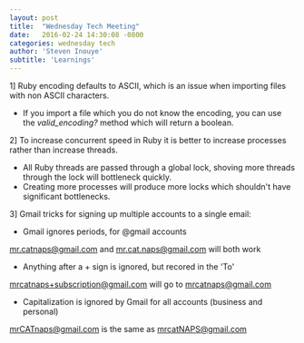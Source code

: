 ```yaml
---
layout: post
title:  "Wednesday Tech Meeting"
date:   2016-02-24 14:30:08 -0800
categories: wednesday tech
author: 'Steven Inouye'
subtitle: 'Learnings'
---
```


1] Ruby encoding defaults to ASCII, which is an issue when importing files with non ASCII characters.

 - If you import a file which you do not know the encoding, you can use the *valid_encoding?* method which will return a boolean.

2] To increase concurrent speed in Ruby it is better to increase processes rather than increase threads.

 - All Ruby threads are passed through a global lock, shoving more threads through the lock will bottleneck quickly.
 - Creating more processes will produce more locks which shouldn't have significant bottlenecks.

3] Gmail tricks for signing up multiple accounts to a single email:

 - Gmail ignores periods, for @gmail accounts

  mr.catnaps@gmail.com and mr.cat.naps@gmail.com will both work
 - Anything after a + sign is ignored, but recored in the 'To'

  mrcatnaps+subscription@gmail.com will go to mrcatnaps@gmail.com
 - Capitalization is ignored by Gmail for all accounts (business and personal)

  mrCATnaps@gmail.com is the same as mrcatNAPS@gmail.com
